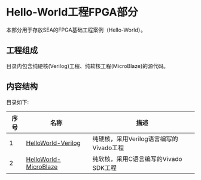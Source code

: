 # Hello-World工程FPGA部分

本部分用于存放SEA的FPGA基础工程案例（Hello-World）。

## 工程组成

目录内包含纯硬核(Verilog)工程、纯软核工程(MicroBlaze)的源代码。

## 内容结构

目录如下:

| 序号 | 名称                                                         | 描述                                       |
| ---- | ------------------------------------------------------------ | ------------------------------------------ |
| 1    | [HelloWorld-Verilog](/Hello-World/FPGA/Verilog)              | 纯硬核，采用Verilog语言编写的Vivado工程     |
| 2    | [HelloWorld-MicroBlaze](/Hello-World/FPGA/MicroBlaze)        | 纯软核，采用C语言编写的Vivado SDK工程       |

